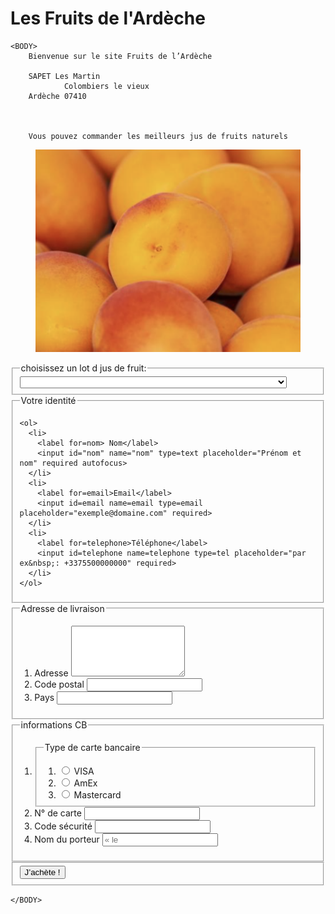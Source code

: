 # Les Fruits de l'Ardèche 
<HTML>
	<HEAD>
		<TITLE>Les Fruits de l’Ardèche</TITLE>
	</HEAD>

	<BODY>
		Bienvenue sur le site Fruits de l’Ardèche

  		SAPET Les Martin
                Colombiers le vieux 
		Ardèche 07410
  		


		Vous pouvez commander les meilleurs jus de fruits naturels
   <figure> <img src="abricot.png"  alt="abricot">  </figure>

<form>
  <fieldset>
    <legend>choisissez un lot d jus de fruit:</legend>
    <select name="jus"  id="jus-select" autocomplete="off" required>
    <option value="—Veuillez choisir one option—"</option>
    <option value="individuel demarrage essai">Lot démarrage avec 3 bouteilles jus d’abricot.</option>
    <option value="famille demarrage essai">Lot démarrage famille avec 6 bouteilles jus d’abricot.</option>
    <option value="entreprise demarrage essai">Lot démarrage Restaurant/Brasserie avec 20 bouteilles jus d’abricot.</option>
    <option value="lot de dix">Lot de 10 bouteilles jus d’abricot.</option>
    <option value="lot de dix">Lot de 20 bouteilles jus d’abricot.</option>
    <option value="lot de dix">Lot de 30 bouteilles jus d’abricot.</option>
    <option value="lot de dix">Lot de 50 bouteilles jus d’abricot.</option>
    <option value="lot de dix">Lot de 100 bouteilles jus d’abricot.</option>
</select>
</fieldset>
</form>

<form id=paiement>
  <fieldset>
    <legend>Votre identité</legend>

    <ol>
      <li>
        <label for=nom> Nom</label>
        <input id="nom" name="nom" type=text placeholder="Prénom et nom" required autofocus>
      </li>
      <li>
        <label for=email>Email</label>
        <input id=email name=email type=email placeholder="exemple@domaine.com" required>
      </li>
      <li>
        <label for=telephone>Téléphone</label>
        <input id=telephone name=telephone type=tel placeholder="par ex&nbsp;: +3375500000000" required>
      </li>
    </ol>
  </fieldset>

  <fieldset>
    <legend>Adresse de livraison</legend>
      <ol>
        <li>
          <label for=adresse>Adresse</label>
          <textarea id=adresse name=adresse rows=5 required></textarea>
        </li>
        <li>
          <label for=codepostal>Code postal</label>
          <input id=codepostal name=codepostal type=text required>
        </li>
          <li>
          <label for=pays>Pays</label>
          <input id=pays name=pays type=text required>
        </li>
      </ol>
    </fieldset>
  <fieldset>
    <legend>informations CB</legend>
    <ol>
      <li>
        <fieldset>
          <legend>Type de carte bancaire</legend>
          <ol>
            <li>
              <input id=visa name=type_de_carte type=radio>
              <label for=visa>VISA</label>
            </li>
            <li>
              <input id=amex name=type_de_carte type=radio>
              <label for=amex>AmEx</label>
            </li>
            <li>
              <input id=mastercard name=type_de_carte type=radio>
              <label for=mastercard>Mastercard</label>
            </li>
          </ol>
        </fieldset>
      </li>
      <li>
        <label for=numero_de_carte>N° de carte</label>
        <input id=numero_de_carte name=numero_de_carte type=number required>
      </li>
      <li>
        <label for=securite>Code sécurité</label>
        <input id=securite name=securite type=number required>
      </li>
      <li>
        <label for=nom_porteur>Nom du porteur</label>
        <input id=nom_porteur name=nom_porteur type=text placeholder=« le nom que sur la carte" required>
      </li>
    </ol>
  </fieldset>

  <fieldset>
    <button type=submit>J’achète !</button>
  </fieldset>
</form>


   	</BODY>
</HTML>
